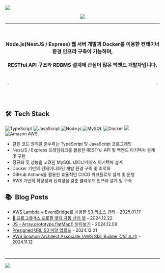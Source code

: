 <a href="https://github.com/JH8459"><img src="https://capsule-render.vercel.app/api?type=waving&color=6F777D&height=200&section=header&text=About&#160;JH&#160;🤔&fontColor=FFFFFF&fontSize=25"/></a>

<div align="center">
  <a href="https://github.com/JH8459"><img src="https://hits.seeyoufarm.com/api/count/incr/badge.svg?url=https%3A%2F%2Fgithub.com%2FJH8459&count_bg=%23000000&title_bg=%23555555&icon=github.svg&icon_color=%23E7E7E7&title=Github&edge_flat=false"/></a> 
  
  ---
  
  <br>
    
  ### Node.js(NestJS / Express) 웹 서버 개발과 Docker를 이용한 컨테이너 환경 인프라 구축이 가능하며,<br><br>RESTful API 구조와 RDBMS 설계에 관심이 많은 백엔드 개발자입니다. 
  
</div>

<br>
<br>

<div align="center">
  <div style="display: flex; justify-content: space-between; width: 100%;">
    <a href="https://blog.jh8459.com/2024-12-22-PROJECT" target="_blank">
      <img src="https://raw.githubusercontent.com/JH8459/PROGRAMMERS-BADGE/master/static/result.svg" style="width: 40%;"/>
    </a>
    <a href="https://solved.ac/profile/wjd5588" target="_blank">
      <img src="http://mazassumnida.wtf/api/v2/generate_badge?boj=wjd5588" style="width: 40%;"/>
    </a>
  </div>
</div>

<br>
<br>

## 🛠 &#160;Tech Stack 


<img alt="TypeScript" src ="https://img.shields.io/badge/TypeScript-3178C6.svg?&style=for-the-badge&logo=TypeScript&logoColor=white"/> <img alt="JavaScript" src ="https://img.shields.io/badge/JavaScript-F7DF1E?style=for-the-badge&logo=JavaScript&logoColor=white"/> <img alt="Node.js" src ="https://img.shields.io/badge/Node.js-339933.svg?style=for-the-badge&logo=Node.js&logoColor=white"/> <img alt="MySQL" src ="https://img.shields.io/badge/MySQL-4479A1.svg?&style=for-the-badge&logo=MySQL&logoColor=white"/> <img alt="Docker" src="https://img.shields.io/badge/Docker-2496ED?style=for-the-badge&logo=Docker&logoColor=white"/> <img src="https://img.shields.io/badge/GitHub Actions-2088FF?style=for-the-badge&logo=GitHub Actions&logoColor=white"> <img alt="Amazon AWS" src ="https://img.shields.io/badge/Amazon AWS-232F3E.svg?&style=for-the-badge&logo=Amazon AWS&logoColor=white"/></center>

- 클린 코드 원칙을 준수하는 TypeScript 및 JavaScript 프로그래밍
- NestJS / Express 프레임워크를 활용한 RESTful API 및 백엔드 아키텍처 설계 및 구현
- 정규화 및 성능을 고려한 MySQL 데이터베이스 아키텍처 설계
- Docker 기반의 컨테이너화된 개발 환경 구축 및 최적화
- GitHub Actions를 활용한 효율적인 CI/CD 워크플로우 설계 및 운영
- AWS 기반의 확장성과 신뢰성을 갖춘 클라우드 인프라 설계 및 구축

## 📚 &#160;Blog Posts

- [AWS Lambda + EventBridge를 사용한 S3 리소스 관리](https://blog.jh8459.com/2025-01-17-TIL/) - 2025.01.17
- [🤖 프로그래머스 프로필 뱃지 자동 생성 봇](https://blog.jh8459.com/2024-12-22-PROJECT/) - 2024.12.22
- [JS - Array.prototype.flatMap() 알아보기](https://blog.jh8459.com/2024-12-09-TIL/) - 2024.12.09
- [Presigned URL S3 파일 업로드](https://blog.jh8459.com/2024-12-01-TIL/) - 2024.12.01
- [AWS Solution Architect Associate (AWS Skill Builder 강의 후기)](https://blog.jh8459.com/2024-11-12-TIL/) - 2024.11.12
<br>

---

<a href="https://github.com/JH8459"><img src="https://capsule-render.vercel.app/api?type=waving&color=6F777D&height=200&section=footer"/></a>
